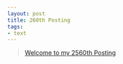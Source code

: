 ```yaml
---
layout: post
title: 260th Posting
tags: 
- text
---
```


> [Welcome to my 2560th Posting](https://janghan-kor.tistory.com/1113)
